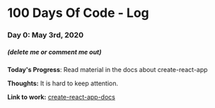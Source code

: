 # 100 Days Of Code - Log

### Day 0: May 3rd, 2020
##### (delete me or comment me out)

**Today's Progress**: Read material in the docs about create-react-app

**Thoughts:** It is hard to keep attention.

**Link to work:** [create-react-app-docs](https://create-react-app.dev/docs/using-global-variables)

